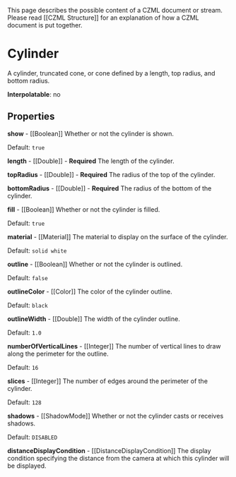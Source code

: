 This page describes the possible content of a CZML document or stream.  Please read [[CZML Structure]] for an explanation of how a CZML document is put together.

# Cylinder

A cylinder, truncated cone, or cone defined by a length, top radius, and bottom radius.

**Interpolatable**: no

## Properties

**show** - [[Boolean]]
Whether or not the cylinder is shown.

Default: `true`


**length** - [[Double]] - **Required**
The length of the cylinder.


**topRadius** - [[Double]] - **Required**
The radius of the top of the cylinder.


**bottomRadius** - [[Double]] - **Required**
The radius of the bottom of the cylinder.


**fill** - [[Boolean]]
Whether or not the cylinder is filled.

Default: `true`


**material** - [[Material]]
The material to display on the surface of the cylinder.

Default: `solid white`


**outline** - [[Boolean]]
Whether or not the cylinder is outlined.

Default: `false`


**outlineColor** - [[Color]]
The color of the cylinder outline.

Default: `black`


**outlineWidth** - [[Double]]
The width of the cylinder outline.

Default: `1.0`


**numberOfVerticalLines** - [[Integer]]
The number of vertical lines to draw along the perimeter for the outline.

Default: `16`


**slices** - [[Integer]]
The number of edges around the perimeter of the cylinder.

Default: `128`


**shadows** - [[ShadowMode]]
Whether or not the cylinder casts or receives shadows.

Default: `DISABLED`


**distanceDisplayCondition** - [[DistanceDisplayCondition]]
The display condition specifying the distance from the camera at which this cylinder will be displayed.


